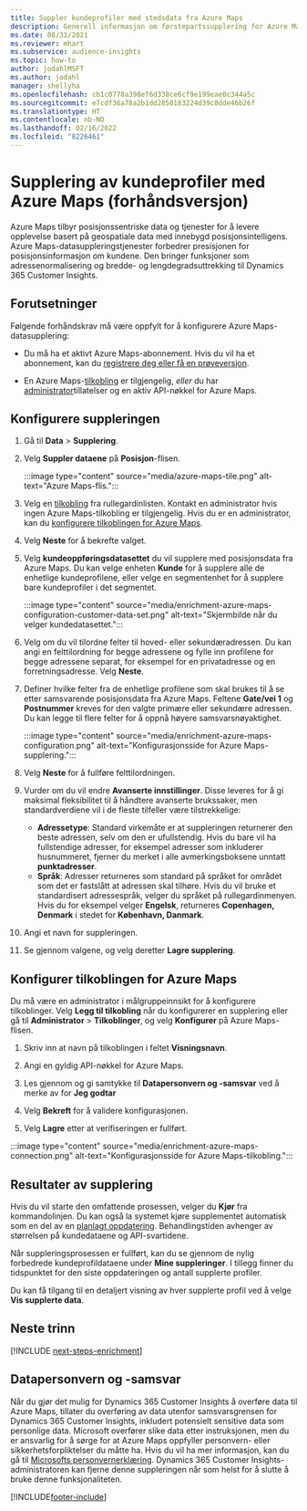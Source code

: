 ```yaml
---
title: Suppler kundeprofiler med stedsdata fra Azure Maps
description: Generell informasjon om førstepartssupplering for Azure Maps.
ms.date: 08/31/2021
ms.reviewer: mhart
ms.subservice: audience-insights
ms.topic: how-to
author: jodahlMSFT
ms.author: jodahl
manager: shellyha
ms.openlocfilehash: cb1c0778a398ef6d338ce6cf9e199eae0c344a5c
ms.sourcegitcommit: e7cdf36a78a2b1dd2850183224d39c8dde46b26f
ms.translationtype: HT
ms.contentlocale: nb-NO
ms.lasthandoff: 02/16/2022
ms.locfileid: "8226461"
---
```

# <a name="enrichment-of-customer-profiles-with-azure-maps-preview"></a>Supplering av kundeprofiler med Azure Maps (forhåndsversjon)

Azure Maps tilbyr posisjonssentriske data og tjenester for å levere opplevelse basert på geospatiale data med innebygd posisjonsintelligens. Azure Maps-datasuppleringstjenester forbedrer presisjonen for posisjonsinformasjon om kundene. Den bringer funksjoner som adressenormalisering og bredde- og lengdegradsuttrekking til Dynamics 365 Customer Insights.

## <a name="prerequisites"></a>Forutsetninger

Følgende forhåndskrav må være oppfylt for å konfigurere Azure Maps-datasupplering:

- Du må ha et aktivt Azure Maps-abonnement. Hvis du vil ha et abonnement, kan du [registrere deg eller få en prøveversjon](https://azure.microsoft.com/services/azure-maps/).

- En Azure Maps-[tilkobling](connections.md) er tilgjengelig, *eller* du har [administrator](permissions.md#administrator)tillatelser og en aktiv API-nøkkel for Azure Maps.

## <a name="configure-the-enrichment"></a>Konfigurere suppleringen

1. Gå til **Data** > **Supplering**. 

1. Velg **Suppler dataene** på **Posisjon**-flisen.

   :::image type="content" source="media/azure-maps-tile.png" alt-text="Azure Maps-flis.":::

1. Velg en [tilkobling](connections.md) fra rullegardinlisten. Kontakt en administrator hvis ingen Azure Maps-tilkobling er tilgjengelig. Hvis du er en administrator, kan du [konfigurere tilkoblingen for Azure Maps](#configure-the-connection-for-azure-maps). 

1. Velg **Neste** for å bekrefte valget.

1. Velg **kundeoppføringsdatasettet** du vil supplere med posisjonsdata fra Azure Maps. Du kan velge enheten **Kunde** for å supplere alle de enhetlige kundeprofilene, eller velge en segmentenhet for å supplere bare kundeprofiler i det segmentet.

    :::image type="content" source="media/enrichment-azure-maps-configuration-customer-data-set.png" alt-text="Skjermbilde når du velger kundedatasettet.":::

1. Velg om du vil tilordne felter til hoved- eller sekundæradressen. Du kan angi en felttilordning for begge adressene og fylle inn profilene for begge adressene separat, for eksempel for en privatadresse og en forretningsadresse. Velg **Neste**.

1. Definer hvilke felter fra de enhetlige profilene som skal brukes til å se etter samsvarende posisjonsdata fra Azure Maps. Feltene **Gate/vei 1** og **Postnummer** kreves for den valgte primære eller sekundære adressen. Du kan legge til flere felter for å oppnå høyere samsvarsnøyaktighet.

   :::image type="content" source="media/enrichment-azure-maps-configuration.png" alt-text="Konfigurasjonsside for Azure Maps-supplering.":::

1. Velg **Neste** for å fullføre felttilordningen.

1. Vurder om du vil endre **Avanserte innstillinger**. Disse leveres for å gi maksimal fleksibilitet til å håndtere avanserte brukssaker, men standardverdiene vil i de fleste tilfeller være tilstrekkelige:
   - **Adressetype**: Standard virkemåte er at suppleringen returnerer den beste adressen, selv om den er ufullstendig. Hvis du bare vil ha fullstendige adresser, for eksempel adresser som inkluderer husnummeret, fjerner du merket i alle avmerkingsboksene unntatt **punktadresser**. 
   - **Språk**: Adresser returneres som standard på språket for området som det er fastslått at adressen skal tilhøre. Hvis du vil bruke et standardisert adressespråk, velger du språket på rullegardinmenyen. Hvis du for eksempel velger **Engelsk**, returneres **Copenhagen, Denmark** i stedet for **København, Danmark**.

1. Angi et navn for suppleringen.

1. Se gjennom valgene, og velg deretter **Lagre supplering**.

## <a name="configure-the-connection-for-azure-maps"></a>Konfigurer tilkoblingen for Azure Maps

Du må være en administrator i målgruppeinnsikt for å konfigurere tilkoblinger. Velg **Legg til tilkobling** når du konfigurerer en supplering eller gå til **Administrator** > **Tilkoblinger**, og velg **Konfigurer** på Azure Maps-flisen.

1. Skriv inn at navn på tilkoblingen i feltet **Visningsnavn**.

1. Angi en gyldig API-nøkkel for Azure Maps.

1. Les gjennom og gi samtykke til **Datapersonvern og -samsvar** ved å merke av for **Jeg godtar**

1. Velg **Bekreft** for å validere konfigurasjonen.

1. Velg **Lagre** etter at verifiseringen er fullført.

:::image type="content" source="media/enrichment-azure-maps-connection.png" alt-text="Konfigurasjonsside for Azure Maps-tilkobling.":::

## <a name="enrichment-results"></a>Resultater av supplering

Hvis du vil starte den omfattende prosessen, velger du **Kjør** fra kommandolinjen. Du kan også la systemet kjøre supplementet automatisk som en del av en [planlagt oppdatering](system.md#schedule-tab). Behandlingstiden avhenger av størrelsen på kundedataene og API-svartidene.

Når suppleringsprosessen er fullført, kan du se gjennom de nylig forbedrede kundeprofildataene under **Mine suppleringer**. I tillegg finner du tidspunktet for den siste oppdateringen og antall supplerte profiler.

Du kan få tilgang til en detaljert visning av hver supplerte profil ved å velge **Vis supplerte data**.

## <a name="next-steps"></a>Neste trinn

[!INCLUDE [next-steps-enrichment](../includes/next-steps-enrichment.md)]

## <a name="data-privacy-and-compliance"></a>Datapersonvern og -samsvar

Når du gjør det mulig for Dynamics 365 Customer Insights å overføre data til Azure Maps, tillater du overføring av data utenfor samsvarsgrensen for Dynamics 365 Customer Insights, inkludert potensielt sensitive data som personlige data. Microsoft overfører slike data etter instruksjonen, men du er ansvarlig for å sørge for at Azure Maps oppfyller personvern- eller sikkerhetsforpliktelser du måtte ha. Hvis du vil ha mer informasjon, kan du gå til [Microsofts personvernerklæring](https://go.microsoft.com/fwlink/?linkid=396732).
Dynamics 365 Customer Insights-administratoren kan fjerne denne suppleringen når som helst for å slutte å bruke denne funksjonaliteten.

[!INCLUDE[footer-include](../includes/footer-banner.md)]
